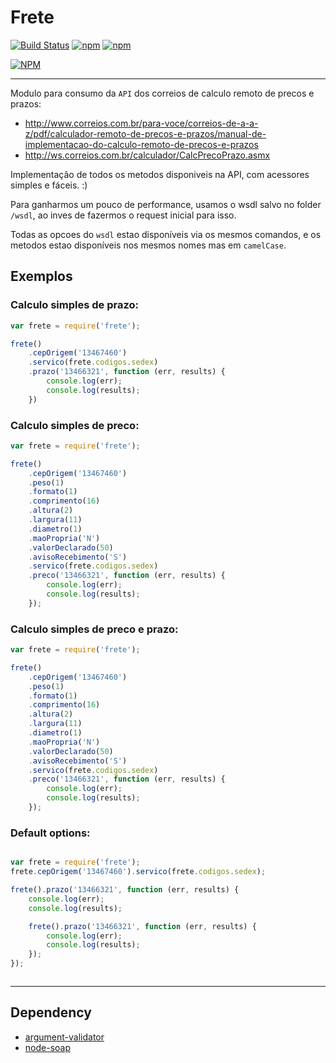 Frete 
===============

[![Build Status](https://travis-ci.org/Deividy/frete.png?branch=master)](https://travis-ci.org/Deividy/frete)
[![npm](https://img.shields.io/npm/v/npm.svg)](https://github.com/Deividy/frete)
[![npm](https://img.shields.io/npm/l/express.svg)](https://github.com/Deividy/frete)

[![NPM](https://nodei.co/npm/frete.png?mini=true)](https://nodei.co/npm/frete)

---

Modulo para consumo da `API` dos correios de calculo remoto de precos e prazos:
- http://www.correios.com.br/para-voce/correios-de-a-a-z/pdf/calculador-remoto-de-precos-e-prazos/manual-de-implementacao-do-calculo-remoto-de-precos-e-prazos
- http://ws.correios.com.br/calculador/CalcPrecoPrazo.asmx


Implementação  de todos os metodos disponiveis na API, com acessores simples e fáceis. :)

Para ganharmos um pouco de performance, usamos o wsdl salvo no folder `/wsdl`, ao inves de fazermos o request inicial para isso.


Todas as opcoes do `wsdl` estao disponíveis via os mesmos comandos, e os metodos estao disponíveis nos mesmos nomes mas em `camelCase`.

## Exemplos

### Calculo simples de prazo:

```javascript
var frete = require('frete');

frete()
    .cepOrigem('13467460')
    .servico(frete.codigos.sedex)
    .prazo('13466321', function (err, results) {
        console.log(err);
        console.log(results);
    })

```

### Calculo simples de preco:
```javascript
var frete = require('frete');

frete()
    .cepOrigem('13467460')
    .peso(1)
    .formato(1)
    .comprimento(16)
    .altura(2)
    .largura(11)
    .diametro(1)
    .maoPropria('N')
    .valorDeclarado(50)
    .avisoRecebimento('S')
    .servico(frete.codigos.sedex)
    .preco('13466321', function (err, results) {
        console.log(err);
        console.log(results);
    });
```

### Calculo simples de preco e prazo:
```javascript
var frete = require('frete');

frete()
    .cepOrigem('13467460')
    .peso(1)
    .formato(1)
    .comprimento(16)
    .altura(2)
    .largura(11)
    .diametro(1)
    .maoPropria('N')
    .valorDeclarado(50)
    .avisoRecebimento('S')
    .servico(frete.codigos.sedex)
    .preco('13466321', function (err, results) {
        console.log(err);
        console.log(results);
    });
```  

### Default options:
```javascript

var frete = require('frete');
frete.cepOrigem('13467460').servico(frete.codigos.sedex);

frete().prazo('13466321', function (err, results) {
    console.log(err);
    console.log(results);

    frete().prazo('13466321', function (err, results) {
        console.log(err);
        console.log(results);
    });
});



```


---

## Dependency
- [argument-validator](https://github.com/Deividy/argument-validator)
- [node-soap](https://github.com/vpulim/node-soap)
